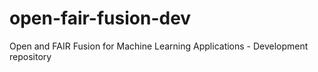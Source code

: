 # open-fair-fusion-dev
Open and FAIR Fusion for Machine Learning Applications - Development repository
